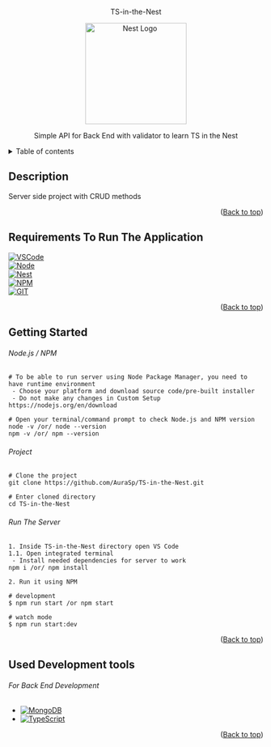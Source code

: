 <p align='center'>TS-in-the-Nest</p>

<p align="center">
  <a href="http://nestjs.com/" target="blank"><img src="https://nestjs.com/img/logo-small.svg" width="200" alt="Nest Logo" /></a>
</p>

[circleci-image]: https://img.shields.io/circleci/build/github/nestjs/nest/master?token=abc123def456
[circleci-url]: https://circleci.com/gh/nestjs/nest

  <p align="center">Simple API for Back End with validator to learn TS in the Nest</p>

<details>
<summary>Table of contents</summary>
  
<ul>
    <li>
      <a href="#description">Description</a>
    </li>
    <li>
      <a href="#requirements-to-run-the-application">Requirements</a>
    </li>
    <li>
      <a href="#getting-started">Getting Started</a>
      <ul>
        <li><a href="#nodejs--npm">Getting Node.js/NPM</a> (***skip this, if Node.js and npm is installed***)</li>
        <li><a href="#project">Project Cloning</a></li>
        <li><a href="#run-the-application">Running Application</a></li>
      </ul>
    </li>
    <li><a href="#used-development-tools">Included Development Tools</a></li>
    <li><a href="#contributors">Contributors</a></li>
  </ul>
  
</details>

## Description
Server side project with CRUD methods
<p align="right">(<a href="#readme-top">Back to top</a>)</p>

## Requirements To Run The Application
[![VSCode][VS CODE]][VSCode-url]\
[![Node][Node.js]][Node-url]\
[![Nest][Nest.js]][Nest-url]\
[![NPM][NPM]][NPM-url]\
[![GIT][GIT]][GIT-url]

<p align="right">(<a href="#readme-top">Back to top</a>)</p>


## Getting Started
###### *Node.js / NPM*
```
# To be able to run server using Node Package Manager, you need to have runtime environment
 - Choose your platform and download source code/pre-built installer
 - Do not make any changes in Custom Setup
https://nodejs.org/en/download

# Open your terminal/command prompt to check Node.js and NPM version
node -v /or/ node --version
npm -v /or/ npm --version
```
###### *Project*
```
# Clone the project
git clone https://github.com/AuraSp/TS-in-the-Nest.git

# Enter cloned directory
cd TS-in-the-Nest
```
###### *Run The Server*
```
1. Inside TS-in-the-Nest directory open VS Code
1.1. Open integrated terminal
 - Install needed dependencies for server to work
npm i /or/ npm install

2. Run it using NPM

# development
$ npm run start /or npm start

# watch mode
$ npm run start:dev
```
<p align="right">(<a href="#readme-top">Back to top</a>)</p>


## Used Development tools
###### For Back End Development
- [![MongoDB][MongoDB]][MongoDB-url]
- [![TypeScript][TypeScript]][TypeScript-url]
<p align="right">(<a href="#readme-top">Back to top</a>)</p>

 [NPM]: https://img.shields.io/badge/Npm-fff?style=for-the-badge&logo=npm
 [NPM-url]: https://www.npmjs.com/
 [GIT]: https://img.shields.io/badge/Git-%23F05033?style=for-the-badge&logo=git&logoColor=white
 [GIT-url]: https://git-scm.com/
 [MongoDB]: https://img.shields.io/badge/MongoDB-4ea94b?style=for-the-badge&logo=Mongodb&logoColor=fff
 [MongoDB-url]: https://www.mongodb.com/
 [TypeScript]: https://img.shields.io/badge/typescript-3178c6?style=for-the-badge&logo=typescript&logoColor=fff
 [TypeScript-url]: https://www.typescriptlang.org/
 [Nest.js]: https://img.shields.io/badge/NestJS-20232A?style=for-the-badge&logo=nestjs&logoColor=red
 [Nest-url]: https://nestjs.com/
 [VS CODE]: https://img.shields.io/badge/Visual%20Studio%20Code-007ACC?&style=for-the-badge&logo=visual-studio-code&logoColor=61DAFB
 [VSCode-url]: https://code.visualstudio.com/
 [Node.js]: https://img.shields.io/badge/Node.js-6DA55F?&style=for-the-badge&logo=node.js&logoColor=#689f63
 [Node-url]: https://nodejs.org/en/
